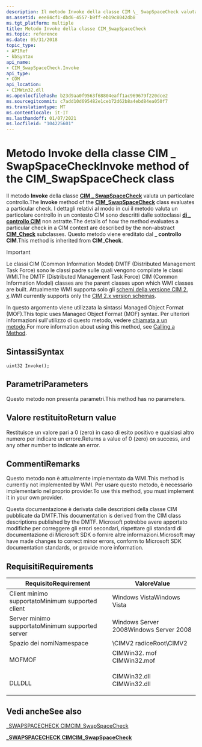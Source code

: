```yaml
---
description: Il metodo Invoke della classe CIM \_ SwapSpaceCheck valuta un particolare controllo. I dettagli relativi al modo in cui il metodo valuta un particolare controllo in un contesto CIM sono descritti dalle sottoclassi di controllo CIM non astratte \_ . Questo metodo viene ereditato dal \_ controllo CIM.
ms.assetid: eee84cf1-dbd6-4557-b9ff-eb19c8042db8
ms.tgt_platform: multiple
title: Metodo Invoke della classe CIM_SwapSpaceCheck
ms.topic: reference
ms.date: 05/31/2018
topic_type:
- APIRef
- kbSyntax
api_name:
- CIM_SwapSpaceCheck.Invoke
api_type:
- COM
api_location:
- CIMWin32.dll
ms.openlocfilehash: b23d9aa0f9563f68804eaff1ac969679f220dce2
ms.sourcegitcommit: c7add10d695482e1ceb72d62b8a4ebd84ea050f7
ms.translationtype: MT
ms.contentlocale: it-IT
ms.lasthandoff: 01/07/2021
ms.locfileid: "104225601"
---
```

# <a name="invoke-method-of-the-cim_swapspacecheck-class"></a><span data-ttu-id="8421f-105">Metodo Invoke della classe CIM \_ SwapSpaceCheck</span><span class="sxs-lookup"><span data-stu-id="8421f-105">Invoke method of the CIM\_SwapSpaceCheck class</span></span>

<span data-ttu-id="8421f-106">Il metodo **Invoke** della classe [**CIM \_ SwapSpaceCheck**](cim-swapspacecheck.md) valuta un particolare controllo.</span><span class="sxs-lookup"><span data-stu-id="8421f-106">The **Invoke** method of the [**CIM\_SwapSpaceCheck**](cim-swapspacecheck.md) class evaluates a particular check.</span></span> <span data-ttu-id="8421f-107">I dettagli relativi al modo in cui il metodo valuta un particolare controllo in un contesto CIM sono descritti dalle sottoclassi [**di \_ controllo CIM**](cim-check.md) non astratte.</span><span class="sxs-lookup"><span data-stu-id="8421f-107">The details of how the method evaluates a particular check in a CIM context are described by the non-abstract [**CIM\_Check**](cim-check.md) subclasses.</span></span> <span data-ttu-id="8421f-108">Questo metodo viene ereditato dal **\_ controllo CIM**.</span><span class="sxs-lookup"><span data-stu-id="8421f-108">This method is inherited from **CIM\_Check**.</span></span>

> [!IMPORTANT]
> <span data-ttu-id="8421f-109">Le classi CIM (Common Information Model) DMTF (Distributed Management Task Force) sono le classi padre sulle quali vengono compilate le classi WMI.</span><span class="sxs-lookup"><span data-stu-id="8421f-109">The DMTF (Distributed Management Task Force) CIM (Common Information Model) classes are the parent classes upon which WMI classes are built.</span></span> <span data-ttu-id="8421f-110">Attualmente WMI supporta solo gli [schemi della versione CIM 2. x](https://dmtf.org/standards/cim/schemas).</span><span class="sxs-lookup"><span data-stu-id="8421f-110">WMI currently supports only the [CIM 2.x version schemas](https://dmtf.org/standards/cim/schemas).</span></span>

 

<span data-ttu-id="8421f-111">In questo argomento viene utilizzata la sintassi Managed Object Format (MOF).</span><span class="sxs-lookup"><span data-stu-id="8421f-111">This topic uses Managed Object Format (MOF) syntax.</span></span> <span data-ttu-id="8421f-112">Per ulteriori informazioni sull'utilizzo di questo metodo, vedere [chiamata a un metodo](/windows/desktop/WmiSdk/calling-a-method).</span><span class="sxs-lookup"><span data-stu-id="8421f-112">For more information about using this method, see [Calling a Method](/windows/desktop/WmiSdk/calling-a-method).</span></span>

## <a name="syntax"></a><span data-ttu-id="8421f-113">Sintassi</span><span class="sxs-lookup"><span data-stu-id="8421f-113">Syntax</span></span>


```mof
uint32 Invoke();
```



## <a name="parameters"></a><span data-ttu-id="8421f-114">Parametri</span><span class="sxs-lookup"><span data-stu-id="8421f-114">Parameters</span></span>

<span data-ttu-id="8421f-115">Questo metodo non presenta parametri.</span><span class="sxs-lookup"><span data-stu-id="8421f-115">This method has no parameters.</span></span>

## <a name="return-value"></a><span data-ttu-id="8421f-116">Valore restituito</span><span class="sxs-lookup"><span data-stu-id="8421f-116">Return value</span></span>

<span data-ttu-id="8421f-117">Restituisce un valore pari a 0 (zero) in caso di esito positivo e qualsiasi altro numero per indicare un errore.</span><span class="sxs-lookup"><span data-stu-id="8421f-117">Returns a value of 0 (zero) on success, and any other number to indicate an error.</span></span>

## <a name="remarks"></a><span data-ttu-id="8421f-118">Commenti</span><span class="sxs-lookup"><span data-stu-id="8421f-118">Remarks</span></span>

<span data-ttu-id="8421f-119">Questo metodo non è attualmente implementato da WMI.</span><span class="sxs-lookup"><span data-stu-id="8421f-119">This method is currently not implemented by WMI.</span></span> <span data-ttu-id="8421f-120">Per usare questo metodo, è necessario implementarlo nel proprio provider.</span><span class="sxs-lookup"><span data-stu-id="8421f-120">To use this method, you must implement it in your own provider.</span></span>

<span data-ttu-id="8421f-121">Questa documentazione è derivata dalle descrizioni della classe CIM pubblicate da DMTF.</span><span class="sxs-lookup"><span data-stu-id="8421f-121">This documentation is derived from the CIM class descriptions published by the DMTF.</span></span> <span data-ttu-id="8421f-122">Microsoft potrebbe avere apportato modifiche per correggere gli errori secondari, rispettare gli standard di documentazione di Microsoft SDK o fornire altre informazioni.</span><span class="sxs-lookup"><span data-stu-id="8421f-122">Microsoft may have made changes to correct minor errors, conform to Microsoft SDK documentation standards, or provide more information.</span></span>

## <a name="requirements"></a><span data-ttu-id="8421f-123">Requisiti</span><span class="sxs-lookup"><span data-stu-id="8421f-123">Requirements</span></span>



| <span data-ttu-id="8421f-124">Requisito</span><span class="sxs-lookup"><span data-stu-id="8421f-124">Requirement</span></span> | <span data-ttu-id="8421f-125">Valore</span><span class="sxs-lookup"><span data-stu-id="8421f-125">Value</span></span> |
|-------------------------------------|-----------------------------------------------------------------------------------------|
| <span data-ttu-id="8421f-126">Client minimo supportato</span><span class="sxs-lookup"><span data-stu-id="8421f-126">Minimum supported client</span></span><br/> | <span data-ttu-id="8421f-127">Windows Vista</span><span class="sxs-lookup"><span data-stu-id="8421f-127">Windows Vista</span></span><br/>                                                                |
| <span data-ttu-id="8421f-128">Server minimo supportato</span><span class="sxs-lookup"><span data-stu-id="8421f-128">Minimum supported server</span></span><br/> | <span data-ttu-id="8421f-129">Windows Server 2008</span><span class="sxs-lookup"><span data-stu-id="8421f-129">Windows Server 2008</span></span><br/>                                                          |
| <span data-ttu-id="8421f-130">Spazio dei nomi</span><span class="sxs-lookup"><span data-stu-id="8421f-130">Namespace</span></span><br/>                | <span data-ttu-id="8421f-131">\\CIMV2 radice</span><span class="sxs-lookup"><span data-stu-id="8421f-131">Root\\CIMV2</span></span><br/>                                                                  |
| <span data-ttu-id="8421f-132">MOF</span><span class="sxs-lookup"><span data-stu-id="8421f-132">MOF</span></span><br/>                      | <dl> <span data-ttu-id="8421f-133"><dt>CIMWin32. mof</dt></span><span class="sxs-lookup"><span data-stu-id="8421f-133"><dt>CIMWin32.mof</dt></span></span> </dl> |
| <span data-ttu-id="8421f-134">DLL</span><span class="sxs-lookup"><span data-stu-id="8421f-134">DLL</span></span><br/>                      | <dl> <span data-ttu-id="8421f-135"><dt>CIMWin32.dll</dt></span><span class="sxs-lookup"><span data-stu-id="8421f-135"><dt>CIMWin32.dll</dt></span></span> </dl> |



## <a name="see-also"></a><span data-ttu-id="8421f-136">Vedi anche</span><span class="sxs-lookup"><span data-stu-id="8421f-136">See also</span></span>

<dl> <dt>

[<span data-ttu-id="8421f-137">\_SWAPSPACECHECK CIM</span><span class="sxs-lookup"><span data-stu-id="8421f-137">CIM\_SwapSpaceCheck</span></span>](invoke-method-in-class-cim-swapspacecheck.md)
</dt> <dt>

[<span data-ttu-id="8421f-138">**\_SWAPSPACECHECK CIM**</span><span class="sxs-lookup"><span data-stu-id="8421f-138">**CIM\_SwapSpaceCheck**</span></span>](cim-swapspacecheck.md)
</dt> </dl>

 

